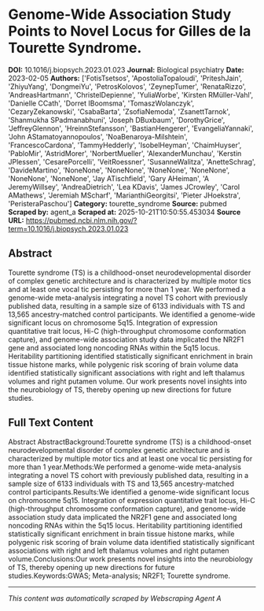 # Genome-Wide Association Study Points to Novel Locus for Gilles de la Tourette Syndrome.

**DOI:** 10.1016/j.biopsych.2023.01.023
**Journal:** Biological psychiatry
**Date:** 2023-02-05
**Authors:** ['FotisTsetsos', 'ApostoliaTopaloudi', 'PriteshJain', 'ZhiyuYang', 'DongmeiYu', 'PetrosKolovos', 'ZeynepTumer', 'RenataRizzo', 'AndreasHartmann', 'ChristelDepienne', 'YuliaWorbe', 'Kirsten RMüller-Vahl', 'Danielle CCath', 'Dorret IBoomsma', 'TomaszWolanczyk', 'CezaryZekanowski', 'CsabaBarta', 'ZsofiaNemoda', 'ZsanettTarnok', 'Shanmukha SPadmanabhuni', 'Joseph DBuxbaum', 'DorothyGrice', 'JeffreyGlennon', 'HreinnStefansson', 'BastianHengerer', 'EvangeliaYannaki', 'John AStamatoyannopoulos', 'NoaBenaroya-Milshtein', 'FrancescoCardona', 'TammyHedderly', 'IsobelHeyman', 'ChaimHuyser', 'PabloMir', 'AstridMorer', 'NorbertMueller', 'AlexanderMunchau', 'Kerstin JPlessen', 'CesarePorcelli', 'VeitRoessner', 'SusanneWalitza', 'AnetteSchrag', 'DavideMartino', 'NoneNone', 'NoneNone', 'NoneNone', 'NoneNone', 'NoneNone', 'NoneNone', 'Jay ATischfield', 'Gary AHeiman', 'A JeremyWillsey', 'AndreaDietrich', 'Lea KDavis', 'James JCrowley', 'Carol AMathews', 'Jeremiah MScharf', 'MarianthiGeorgitsi', 'Pieter JHoekstra', 'PeristeraPaschou']
**Category:** tourette_syndrome
**Source:** pubmed
**Scraped by:** agent_a
**Scraped at:** 2025-10-21T10:50:55.453034
**Source URL:** https://pubmed.ncbi.nlm.nih.gov/?term=10.1016/j.biopsych.2023.01.023

## Abstract

Tourette syndrome (TS) is a childhood-onset neurodevelopmental disorder of complex genetic architecture and is characterized by multiple motor tics and at least one vocal tic persisting for more than 1 year.
We performed a genome-wide meta-analysis integrating a novel TS cohort with previously published data, resulting in a sample size of 6133 individuals with TS and 13,565 ancestry-matched control participants.
We identified a genome-wide significant locus on chromosome 5q15. Integration of expression quantitative trait locus, Hi-C (high-throughput chromosome conformation capture), and genome-wide association study data implicated the NR2F1 gene and associated long noncoding RNAs within the 5q15 locus. Heritability partitioning identified statistically significant enrichment in brain tissue histone marks, while polygenic risk scoring of brain volume data identified statistically significant associations with right and left thalamus volumes and right putamen volume.
Our work presents novel insights into the neurobiology of TS, thereby opening up new directions for future studies.

## Full Text Content

Abstract AbstractBackground:Tourette syndrome (TS) is a childhood-onset neurodevelopmental disorder of complex genetic architecture and is characterized by multiple motor tics and at least one vocal tic persisting for more than 1 year.Methods:We performed a genome-wide meta-analysis integrating a novel TS cohort with previously published data, resulting in a sample size of 6133 individuals with TS and 13,565 ancestry-matched control participants.Results:We identified a genome-wide significant locus on chromosome 5q15. Integration of expression quantitative trait locus, Hi-C (high-throughput chromosome conformation capture), and genome-wide association study data implicated the NR2F1 gene and associated long noncoding RNAs within the 5q15 locus. Heritability partitioning identified statistically significant enrichment in brain tissue histone marks, while polygenic risk scoring of brain volume data identified statistically significant associations with right and left thalamus volumes and right putamen volume.Conclusions:Our work presents novel insights into the neurobiology of TS, thereby opening up new directions for future studies.Keywords:GWAS; Meta-analysis; NR2F1; Tourette syndrome.

---
*This content was automatically scraped by Webscraping Agent A*
